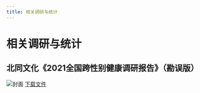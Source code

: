 ```yaml
---
title: 相关调研与统计
---
```

# 相关调研与统计
## 北同文化《2021全国跨性别健康调研报告》（勘误版）
![封面](/c1.png)
[下载文件](https://raw.githubusercontent.com/ChisakaKanako/aboutTrans/main/docs/document/file/北同文化《2021全国跨性别健康调研报告》（勘误版）.pdf)